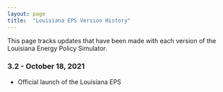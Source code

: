 ```yaml
---
layout: page
title:	"Louisiana EPS Version History"
---
```

This page tracks updates that have been made with each version of the Louisiana Energy Policy Simulator.

### **3.2 - October 18, 2021**

* Official launch of the Louisiana EPS

